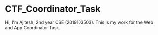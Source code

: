 # CTF_Coordinator_Task
Hi, I'm Ajitesh, 2nd year CSE (2019103503).
This is my work for the Web and App Coordinator Task.
